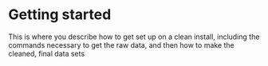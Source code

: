 # Getting started

This is where you describe how to get set up on a clean install, including the
commands necessary to get the raw data, and then how to make the cleaned, final data sets